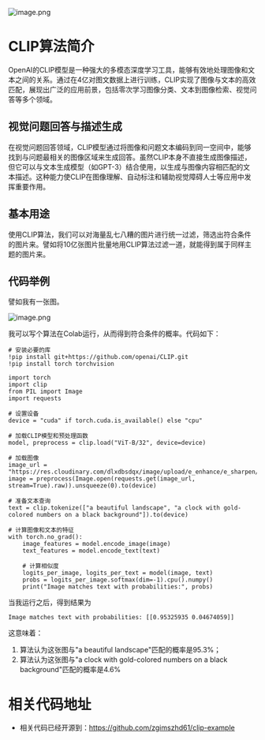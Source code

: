 ![image.png](https://p0-xtjj-private.juejin.cn/tos-cn-i-73owjymdk6/28a5ecf68b8d4b9da0687f9e5e555c76~tplv-73owjymdk6-jj-mark-v1:0:0:0:0:5o6Y6YeR5oqA5pyv56S-5Yy6IEAgdWhha2Fkb3Rjb20=:q75.awebp?policy=eyJ2bSI6MywidWlkIjoiMjg3NTk3ODE0NzY5MjkxMCJ9&rk3s=f64ab15b&x-orig-authkey=f32326d3454f2ac7e96d3d06cdbb035152127018&x-orig-expires=1730205320&x-orig-sign=fZcgDNv1I2U5vpW0X0aMJIXSJwI%3D)

# CLIP算法简介

OpenAI的CLIP模型是一种强大的多模态深度学习工具，能够有效地处理图像和文本之间的关系。通过在4亿对图文数据上进行训练，CLIP实现了图像与文本的高效匹配，展现出广泛的应用前景，包括零次学习图像分类、文本到图像检索、视觉问答等多个领域。

## 视觉问题回答与描述生成

在视觉问题回答领域，CLIP模型通过将图像和问题文本编码到同一空间中，能够找到与问题最相关的图像区域来生成回答。虽然CLIP本身不直接生成图像描述，但它可以与文本生成模型（如GPT-3）结合使用，以生成与图像内容相匹配的文本描述。这种能力使CLIP在图像理解、自动标注和辅助视觉障碍人士等应用中发挥重要作用。

## 基本用途

使用CLIP算法，我们可以对海量乱七八糟的图片进行统一过滤，筛选出符合条件的图片来。譬如将10亿张图片批量地用CLIP算法过滤一道，就能得到属于同样主题的图片来。

## 代码举例

譬如我有一张图。

![image.png](https://p0-xtjj-private.juejin.cn/tos-cn-i-73owjymdk6/a9803af48435444cb7206033fa6af2e3~tplv-73owjymdk6-jj-mark-v1:0:0:0:0:5o6Y6YeR5oqA5pyv56S-5Yy6IEAgdWhha2Fkb3Rjb20=:q75.awebp?policy=eyJ2bSI6MywidWlkIjoiMjg3NTk3ODE0NzY5MjkxMCJ9&rk3s=f64ab15b&x-orig-authkey=f32326d3454f2ac7e96d3d06cdbb035152127018&x-orig-expires=1730205320&x-orig-sign=osLugaIqho3r4FEvnPKUwFaQQAo%3D)

我可以写个算法在Colab运行，从而得到符合条件的概率。代码如下：

    # 安装必要的库
    !pip install git+https://github.com/openai/CLIP.git
    !pip install torch torchvision

    import torch
    import clip
    from PIL import Image
    import requests

    # 设置设备
    device = "cuda" if torch.cuda.is_available() else "cpu"

    # 加载CLIP模型和预处理函数
    model, preprocess = clip.load("ViT-B/32", device=device)

    # 加载图像
    image_url = "https://res.cloudinary.com/dlxdbsdqx/image/upload/e_enhance/e_sharpen/q_auto:best/bd9l5gvapv0aonqlbtfd.png"
    image = preprocess(Image.open(requests.get(image_url, stream=True).raw)).unsqueeze(0).to(device)

    # 准备文本查询
    text = clip.tokenize(["a beautiful landscape", "a clock with gold-colored numbers on a black background"]).to(device)

    # 计算图像和文本的特征
    with torch.no_grad():
        image_features = model.encode_image(image)
        text_features = model.encode_text(text)

        # 计算相似度
        logits_per_image, logits_per_text = model(image, text)
        probs = logits_per_image.softmax(dim=-1).cpu().numpy()
        print("Image matches text with probabilities:", probs)

当我运行之后，得到结果为

    Image matches text with probabilities: [[0.95325935 0.04674059]]

这意味着：

1.  算法认为这张图与"a beautiful landscape"匹配的概率是95.3%；
2.  算法认为这张图与"a clock with gold-colored numbers on a black background"匹配的概率是4.6%

# 相关代码地址

*   相关代码已经开源到：<https://github.com/zgimszhd61/clip-example>
